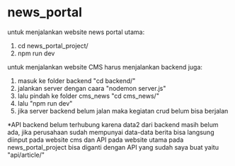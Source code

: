 # news_portal

untuk menjalankan website news portal utama:
1. cd news_portal_project/
2. npm run dev

untuk menjalankan website CMS harus menjalankan backend juga:
1. masuk ke folder backend "cd backend/"
2. jalankan server dengan caara "nodemon server.js"
3. lalu pindah ke folder cms_news "cd cms_news/"
4. lalu "npm run dev"
5. jika server backend belum jalan maka kegiatan crud belum bisa berjalan

*API backend belum terhubung karena data2 dari backend masih belum ada, jika perusahaan sudah mempunyai data-data berita bisa langsung diinput pada website cms dan API pada website utama pada news_portal_project bisa diganti dengan API yang sudah saya buat yaitu "api/article/"
